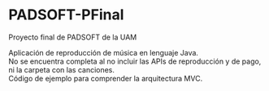 # PADSOFT-PFinal
Proyecto final de PADSOFT de la UAM 

Aplicación de reproducción de música en lenguaje Java.  
No se encuentra completa al no incluir las APIs de reproducción y de pago, ni la carpeta con las canciones.  
Código de ejemplo para comprender la arquitectura MVC.
